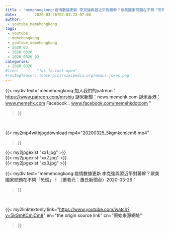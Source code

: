 ```yaml
---
title : "memehongkong:疫情數據更新 李克強與習近平對著幹？歐美國家問題在不夠「恐慌」！〈蕭若元：蕭氏新聞台〉2020-03-26 "
date:        2020-03-26T02:04:23-07:00
author:
 - youtube_memehongkong
tags:
 - youtube
 - memehongkong
 - youtube_memehongkong
 - 2020_03
 - 2020_0326
 - 2020_0326_02
categories:
 - 2020_0326
#icon:        "fas fa-lock-open"
#resImgTeaser: teaserpics/wikipedia.org/emacs-jokes.png
---
```


{{< mydiv text="memehongkong:加入我們的patreon：https://www.patreon.com/mrshiu 謎米新聞：news.memehk.com 謎米香港： www.memehk.com Facebook：www.facebook.com/memehkdotcom "
>}}
<br>


{{< my2mp4withjpgdownload mp4="20200325_5kgmkcmicm8.mp4"
>}}

{{< my2jpgexist "xx1.jpg" >}}<br>
{{< my2jpgexist "xx2.jpg" >}}<br>
{{< my2jpgexist "xx3.jpg" >}}<br>



{{< mydiv text="memehongkong:疫情數據更新 李克強與習近平對著幹？歐美國家問題在不夠「恐慌」！〈蕭若元：蕭氏新聞台〉2020-03-26 "
>}}
<br>

{{< my2linktextonly link="https://www.youtube.com/watch?v=5kGmKCmiCm8"
en="the origin source link" cn="原始來源網址"
>}}


<br>

